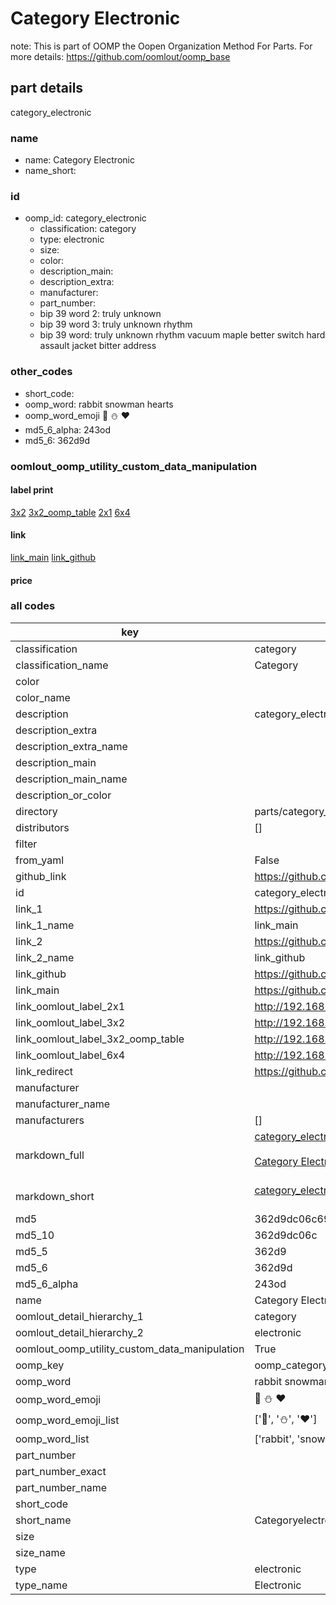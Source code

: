 # Category Electronic  

note: This is part of OOMP the Oopen Organization Method For Parts. For more details: https://github.com/oomlout/oomp_base

##  part details
  



category_electronic



### name
* name: Category Electronic
* name_short: 
### id
* oomp_id: category_electronic
  * classification: category
  * type: electronic
  * size: 
  * color: 
  * description_main: 
  * description_extra: 
  * manufacturer: 
  * part_number: 
  * bip 39 word 2: truly unknown
  * bip 39 word 3: truly unknown rhythm
  * bip 39 word: truly unknown rhythm vacuum maple better switch hard assault jacket bitter address

### other_codes
* short_code: 
* oomp_word: rabbit snowman hearts
* oomp_word_emoji :rabbit: :snowman: :hearts:
* md5_6_alpha: 243od
* md5_6: 362d9d






### oomlout_oomp_utility_custom_data_manipulation
#### label print
[3x2](http://192.168.1.245:1112/?label=oomp%20243od)
[3x2_oomp_table](http://192.168.1.108:1112/?label=oomp%20243od)
[2x1](http://192.168.1.242:1112/?label=oomp%20243od)
[6x4](http://192.168.1.55:1112/?label=oomp%20243od)    

#### link

[link_main](https://github.com/oomlout/oomlout_oomp_version_1_messy/tree/main/parts/category_electronic) [link_github](https://github.com/oomlout/oomlout_oomp_version_1_messy/tree/main/parts/category_electronic)                             

#### price







### all codes 
| key | value |  
| --- | --- |  
| classification | category |  
| classification_name | Category |  
| color |  |  
| color_name |  |  
| description | category_electronic |  
| description_extra |  |  
| description_extra_name |  |  
| description_main |  |  
| description_main_name |  |  
| description_or_color |   |  
| directory | parts/category_electronic |  
| distributors | [] |  
| filter |  |  
| from_yaml | False |  
| github_link | https://github.com/oomlout/oomlout_oomp_part_src/tree/main/parts/category_electronic |  
| id | category_electronic |  
| link_1 | https://github.com/oomlout/oomlout_oomp_version_1_messy/tree/main/parts/category_electronic |  
| link_1_name | link_main |  
| link_2 | https://github.com/oomlout/oomlout_oomp_version_1_messy/tree/main/parts/category_electronic |  
| link_2_name | link_github |  
| link_github | https://github.com/oomlout/oomlout_oomp_version_1_messy/tree/main/parts/category_electronic |  
| link_main | https://github.com/oomlout/oomlout_oomp_version_1_messy/tree/main/parts/category_electronic |  
| link_oomlout_label_2x1 | http://192.168.1.242:1112/?label=oomp%20243od |  
| link_oomlout_label_3x2 | http://192.168.1.245:1112/?label=oomp%20243od |  
| link_oomlout_label_3x2_oomp_table | http://192.168.1.108:1112/?label=oomp%20243od |  
| link_oomlout_label_6x4 | http://192.168.1.55:1112/?label=oomp%20243od |  
| link_redirect | https://github.com/oomlout/oomlout_oomp_version_1_messy/tree/main/parts/category_electronic |  
| manufacturer |  |  
| manufacturer_name |  |  
| manufacturers | [] |  
| markdown_full | [category_electronic](none)<br>[](none)<br>[Category Electronic](none)<br><br> |  
| markdown_short | [category_electronic](none)<br><br> |  
| md5 | 362d9dc06c693b845643cf0971bb7f4b |  
| md5_10 | 362d9dc06c |  
| md5_5 | 362d9 |  
| md5_6 | 362d9d |  
| md5_6_alpha | 243od |  
| name | Category Electronic |  
| oomlout_detail_hierarchy_1 | category |  
| oomlout_detail_hierarchy_2 | electronic |  
| oomlout_oomp_utility_custom_data_manipulation | True |  
| oomp_key | oomp_category_electronic |  
| oomp_word | rabbit snowman hearts |  
| oomp_word_emoji | :rabbit: :snowman: :hearts: |  
| oomp_word_emoji_list | [':rabbit:', ':snowman:', ':hearts:'] |  
| oomp_word_list | ['rabbit', 'snowman', 'hearts'] |  
| part_number |  |  
| part_number_exact |  |  
| part_number_name |  |  
| short_code |  |  
| short_name | Categoryelectronic |  
| size |  |  
| size_name |  |  
| type | electronic |  
| type_name | Electronic |  
